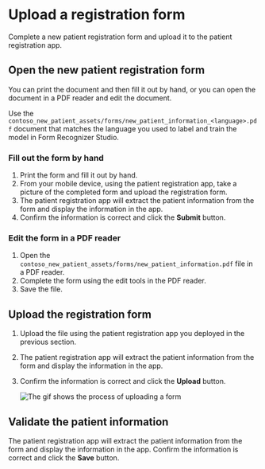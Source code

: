 # Upload a registration form

Complete a new patient registration form and upload it to the patient registration app.

## Open the new patient registration form

You can print the document and then fill it out by hand, or you can open the document in a PDF reader and edit the document. 

Use the `contoso_new_patient_assets/forms/new_patient_information_<language>.pdf` document that matches the language you used to label and train the model in Form Recognizer Studio.

### Fill out the form by hand

1. Print the form and fill it out by hand.
1. From your mobile device, using the patient registration app, take a picture of the completed form and upload the registration form.
1. The patient registration app will extract the patient information from the form and display the information in the app.
1. Confirm the information is correct and click the **Submit** button.

### Edit the form in a PDF reader

1. Open the `contoso_new_patient_assets/forms/new_patient_information.pdf` file in a PDF reader.
1. Complete the form using the edit tools in the PDF reader.
1. Save the file.

## Upload the registration form

1. Upload the file using the patient registration app you deployed in the previous section.
1. The patient registration app will extract the patient information from the form and display the information in the app.
1. Confirm the information is correct and click the **Upload** button.

    ![The gif shows the process of uploading a form](./img/basic-workflow.gif)

## Validate the patient information

The patient registration app will extract the patient information from the form and display the information in the app. Confirm the information is correct and click the **Save** button.
